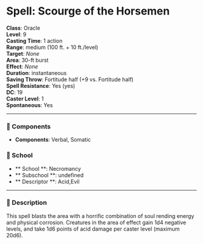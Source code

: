 
# Spell: Scourge of the Horsemen
**Class**: Oracle  
**Level**: 9  
**Casting Time**: 1 action  
**Range**: medium (100 ft. + 10 ft./level)  
**Target**: _None_  
**Area**: 30-ft burst  
**Effect**: _None_  
**Duration**: instantaneous  
**Saving Throw**: Fortitude half (+9 vs. Fortitude half)  
**Spell Resistance**: Yes (yes)  
**DC**: 19  
**Caster Level**: 1  
**Spontaneous**: Yes

---

### 🔮 Components
- **Components**: Verbal, Somatic

### 🏫 School
- ** School **: Necromancy
- ** Subschool **: undefined
- ** Descriptor **: Acid,Evil
---

### 📜 Description
This spell blasts the area with a horrific combination of soul rending energy and physical corrosion. Creatures in the area of effect gain 1d4 negative levels, and take 1d6 points of acid damage per caster level (maximum 20d6).
